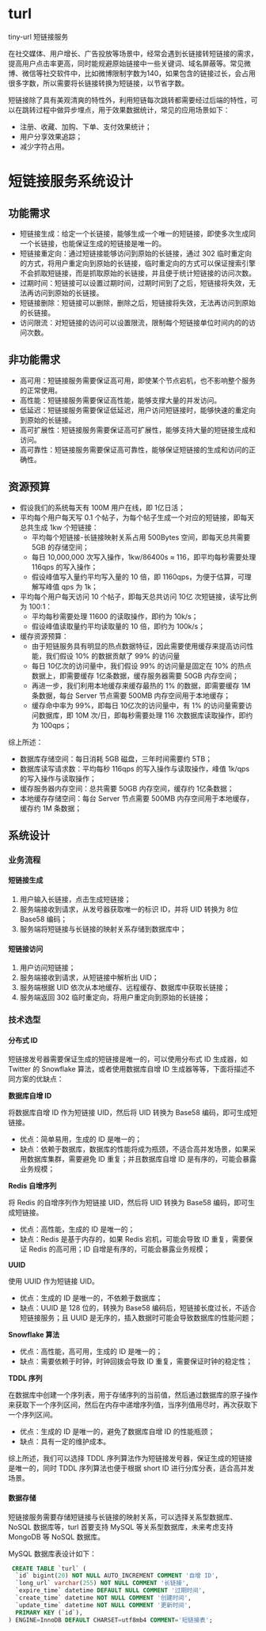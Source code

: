 # turl
tiny-url 短链接服务

在社交媒体、用户增长、广告投放等场景中，经常会遇到长链接转短链接的需求，提高用户点击率更高，同时能规避原始链接中一些关键词、域名屏蔽等。常见微博、微信等社交软件中，比如微博限制字数为140，如果包含的链接过长，会占用很多字数，所以需要将长链接转换为短链接，以节省字数。

短链接除了具有美观清爽的特性外，利用短链每次跳转都需要经过后端的特性，可以在跳转过程中做异步埋点，用于效果数据统计，常见的应用场景如下：

* 注册、收藏、加购、下单、支付效果统计；
* 用户分享效果追踪；
* 减少字符占用。

# 短链接服务系统设计

## 功能需求
* 短链接生成：给定一个长链接，能够生成一个唯一的短链接，即使多次生成同一个长链接，也能保证生成的短链接是唯一的。
* 短链接重定向：通过短链接能够访问到原始的长链接，通过 302 临时重定向的方式，将用户重定向到原始的长链接，临时重定向的方式可以保证搜索引擎不会抓取短链接，而是抓取原始的长链接，并且便于统计短链接的访问次数。
* 过期时间：短链接可以设置过期时间，过期时间到了之后，短链接将失效，无法再访问到原始的长链接。
* 短链接删除：短链接可以删除，删除之后，短链接将失效，无法再访问到原始的长链接。
* 访问限流：对短链接的访问可以设置限流，限制每个短链接单位时间内的的访问次数。

## 非功能需求

* 高可用：短链接服务需要保证高可用，即使某个节点宕机，也不影响整个服务的正常使用。
* 高性能：短链接服务需要保证高性能，能够支撑大量的并发访问。
* 低延迟：短链接服务需要保证低延迟，用户访问短链接时，能够快速的重定向到原始的长链接。
* 高可扩展性：短链接服务需要保证高可扩展性，能够支持大量的短链接生成和访问。
* 高可靠性：短链接服务需要保证高可靠性，能够保证短链接的生成和访问的正确性。

## 资源预算

* 假设我们的系统每天有 100M 用户在线，即 1亿日活；
* 平均每个用户每天写 0.1 个帖子，为每个帖子生成一个对应的短链接，即每天总共生成 1kw 个短链接：
  * 平均每个短链接-长链接映射关系占用 500Bytes 空间，即每天总共需要 5GB 的存储空间；
  * 每日 10,000,000 次写入操作，1kw/86400s ≈ 116，即平均每秒需要处理 116qps 的写入操作；
  * 假设峰值写入量约平均写入量的 10 倍，即 1160qps，为便于估算，可理解写峰值 qps 为 1k；
* 平均每个用户每天访问 10 个帖子，即每天总共访问 10亿 次短链接，读写比例为 100:1：
  * 平均每秒需要处理 11600 的读取操作，即约为 10k/s；
  * 假设峰值读取量约平均读取量的 10 倍，即约为 100k/s；
* 缓存资源预算：
  * 由于短链服务具有明显的热点数据特征，因此需要使用缓存来提高访问性能，我们假设 10% 的数据贡献了 99% 的访问量
  * 每日 10亿次的访问量中，我们假设 99% 的访问量是固定在 10% 的热点数据上，即需要缓存 1亿条数据，缓存服务器需要 50GB 内存空间；
  * 再进一步，我们利用本地缓存来缓存最热的 1% 的数据，即需要缓存 1M 条数据，每台 Server 节点需要 500MB 内存空间用于本地缓存；
  * 缓存命中率为 99%，即每日 10亿次的访问量中，有 1% 的访问量需要访问数据库，即 10M 次/日，即每秒需要处理 116 次数据库读取操作，即约为 100qps；

综上所述：
  * 数据库存储空间：每日消耗 5GB 磁盘，三年时间需要约 5TB；
  * 数据库读写请求数：平均每秒 116qps 的写入操作与读取操作，峰值 1k/qps 的写入操作与读取操作；
  * 缓存服务器内存空间：总共需要 50GB 内存空间，缓存约 1亿条数据；
  * 本地缓存存储空间：每台 Server 节点需要 500MB 内存空间用于本地缓存，缓存约 1M 条数据；

## 系统设计

### 业务流程

#### 短链接生成

1. 用户输入长链接，点击生成短链接；
2. 服务端接收到请求，从发号器获取唯一的标识 ID，并将 UID 转换为 8位 Base58 编码；
3. 服务端将短链接与长链接的映射关系存储到数据库中；

#### 短链接访问

1. 用户访问短链接；
2. 服务端接收到请求，从短链接中解析出 UID；
3. 服务端根据 UID 依次从本地缓存、远程缓存、数据库中获取长链接；
4. 服务端返回 302 临时重定向，将用户重定向到原始的长链接；

### 技术选型

#### 分布式 ID

短链接发号器需要保证生成的短链接是唯一的，可以使用分布式 ID 生成器，如 Twitter 的 Snowflake 算法，或者使用数据库自增 ID 生成器等等，下面将描述不同方案的优缺点：

**数据库自增 ID**

将数据库自增 ID 作为短链接 UID，然后将 UID 转换为 Base58 编码，即可生成短链接。
   * 优点：简单易用，生成的 ID 是唯一的；
   * 缺点：依赖于数据库，数据库的性能将成为瓶颈，不适合高并发场景，如果采用数据库集群，需要避免 ID 重复；并且数据库自增 ID 是有序的，可能会暴露业务规模；

**Redis 自增序列**

将 Redis 的自增序列作为短链接 UID，然后将 UID 转换为 Base58 编码，即可生成短链接。
   * 优点：高性能，生成的 ID 是唯一的；
   * 缺点：Redis 是基于内存的，如果 Redis 宕机，可能会导致 ID 重复，需要保证 Redis 的高可用；ID 自增是有序的，可能会暴露业务规模；

**UUID**

使用 UUID 作为短链接 UID。
   * 优点：生成的 ID 是唯一的，不依赖于数据库；
   * 缺点：UUID 是 128 位的，转换为 Base58 编码后，短链接长度过长，不适合短链接服务；且 UUID 是无序的，插入数据时可能会导致数据库的性能问题；

**Snowflake 算法**
   * 优点：高性能，高可用，生成的 ID 是唯一的；
   * 缺点：需要依赖于时钟，时钟回拨会导致 ID 重复，需要保证时钟的稳定性；

**TDDL 序列**

  在数据库中创建一个序列表，用于存储序列的当前值，然后通过数据库的原子操作来获取下一个序列区间，然后在内存中递增序列值，当序列值用尽时，再次获取下一个序列区间。
   * 优点：生成的 ID 是唯一的，避免了数据库自增 ID 的性能瓶颈；
   * 缺点：具有一定的维护成本。

综上所述，我们可以选择 TDDL 序列算法作为短链接发号器，保证生成的短链接是唯一的，同时 TDDL 序列算法也便于根据 short ID 进行分库分表，适合高并发场景。

#### 数据存储

短链接服务需要存储短链接与长链接的映射关系，可以选择关系型数据库、NoSQL 数据库等，turl 首要支持 MySQL 等关系型数据库，未来考虑支持 MongoDB 等 NoSQL 数据库。

MySQL 数据库表设计如下：

```sql
 CREATE TABLE `turl` (
  `id` bigint(20) NOT NULL AUTO_INCREMENT COMMENT '自增 ID',
  `long_url` varchar(255) NOT NULL COMMENT '长链接',
  `expire_time` datetime DEFAULT NULL COMMENT '过期时间',
  `create_time` datetime NOT NULL COMMENT '创建时间',
  `update_time` datetime NOT NULL COMMENT '更新时间',
  PRIMARY KEY (`id`),
) ENGINE=InnoDB DEFAULT CHARSET=utf8mb4 COMMENT='短链接表';
```



